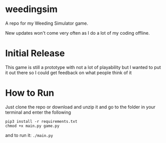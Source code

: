 # weedingsim
A repo for my Weeding Simulator game. 

New updates won't come very often as I do a lot of my coding offline.

# Initial Release

This game is still a prototype with not a lot of playability but I wanted to put it out there so I could get feedback on what people think of it

# How to Run

Just clone the repo or download and unzip it and go to the folder in your terminal and enter the following

```
pip3 install -r requirements.txt
chmod +x main.py game.py
```
and to run it:
`./main.py`

